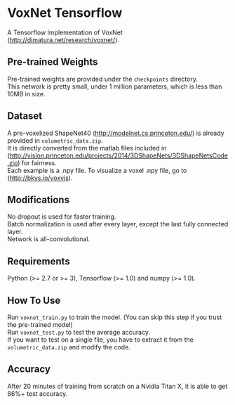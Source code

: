 # VoxNet Tensorflow
A Tensorflow Implementation of VoxNet (http://dimatura.net/research/voxnet/).  

## Pre-trained Weights
Pre-trained weights are provided under the `checkpoints` directory.  
This network is pretty small, under 1 million parameters, which is less than 10MB in size.

## Dataset
A pre-voxelized ShapeNet40 (http://modelnet.cs.princeton.edu/) is already provided in `volumetric_data.zip`.  
It is directly converted from the matlab files included in (http://vision.princeton.edu/projects/2014/3DShapeNets/3DShapeNetsCode.zip) for fairness.  
Each example is a .npy file. To visualize a voxel .npy file, go to (http://bkys.io/voxvis).

## Modifications
No dropout is used for faster training.  
Batch normalization is used after every layer, except the last fully connected layer.  
Network is all-convolutional.

## Requirements
Python (>= 2.7 or >= 3), Tensorflow (>= 1.0) and numpy (>= 1.0). 

## How To Use
Run `voxnet_train.py` to train the model. (You can skip this step if you trust the pre-trained model)  
Run `voxnet_test.py` to test the average accuracy.  
If you want to test on a single file, you have to extract it from the `volumetric_data.zip` and modify the code. 

## Accuracy
After 20 minutes of training from scratch on a Nvidia Titan X, it is able to get 86%+ test accuracy.